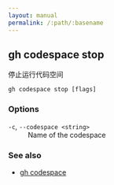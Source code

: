 ```yaml
---
layout: manual
permalink: /:path/:basename
---
```


## gh codespace stop

停止运行代码空间

```
gh codespace stop [flags]
```

### Options

<dl class="flags">
	<dt><code>-c</code>, <code>--codespace &lt;string&gt;</code></dt>
	<dd>Name of the codespace</dd>
</dl>

### See also

-   [gh codespace](./gh_codespace)
